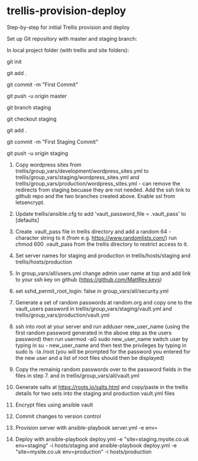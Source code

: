 # trellis-provision-deploy
Step-by-step for initial Trellis provision and deploy

Set up Git repository with master and staging branch:

In local project folder (with trellis and site folders):

git init

git add .

git commit -m "First Commit"

git push -u origin master


git branch staging

git checkout staging

git add .

git commit -m "First Staging Commit"

git push -u origin staging



1. Copy wordpress sites from trellis/group_vars/development/wordpress_sites.yml to trellis/group_vars/staging/wordpress_sites.yml and trellis/group_vars/production/wordpress_sites.yml - can remove the redirects from staging becuase they are not needed. Add the ssh link to github repo and the two branches created above. Enable ssl from letsencrypt.


2. Update trellis/ansible.cfg to add 'vault_password_file = .vault_pass' to [defaults]

3. Create  .vault_pass file in trellis directory and add a random 64 - character string to it (from e.g. https://www.randomlists.com/) run chmod 600 .vault_pass from the trellis directory to restrict access to it.

4. Set server names for staging and production in trellis/hosts/staging and trellis/hosts/production

5. In group_vars/all/users.yml change admin user name at top and add link to your ssh key on github (https://github.com/MattRey.keys)

6. set   sshd_permit_root_login: false in group_vars/all/security.yml

7. Generate a set of random passwords at random.org and copy one to the vault_users password in trellis/group_vars/staging/vault.yml and trellis/group_vars/production/vault.yml

8. ssh into root at your server and run adduser new_user_name (using the first random password generated in the above step as the users password)  then run usermod -aG sudo new_user_name 
switch user by typing in  su - new_user_name and then test the privileges by typing in sudo ls -la /root (you will be prompted for the password you entered for the new user and a list of root files should then be displayed)

9. Copy the remainig random passwords over to the password fields in the files in step 7. and in trellis/group_vars/all/vault.yml

10. Generate salts at https://roots.io/salts.html and copy/paste in the trellis details for two sets into the staging and production vault.yml files

11. Encrypt files using ansible vault

12. Commit changes to version control 

13. Provision server with ansible-playbook server.yml -e env=<environment> 
  
14. Deploy with ansible-playbook deploy.yml -e "site=staging.mysite.co.uk env=staging" -i hosts/staging and ansible-playbook deploy.yml -e "site=mysite.co.uk env=production" -i hosts/production
